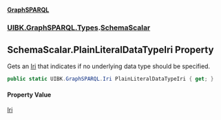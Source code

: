 #### [GraphSPARQL](./index.md 'index')
### [UIBK.GraphSPARQL.Types](./UIBK-GraphSPARQL-Types.md 'UIBK.GraphSPARQL.Types').[SchemaScalar](./UIBK-GraphSPARQL-Types-SchemaScalar.md 'UIBK.GraphSPARQL.Types.SchemaScalar')
## SchemaScalar.PlainLiteralDataTypeIri Property
Gets an [Iri](./UIBK-GraphSPARQL-Iri.md 'UIBK.GraphSPARQL.Iri') that indicates if no underlying data type should be specified.  
```csharp
public static UIBK.GraphSPARQL.Iri PlainLiteralDataTypeIri { get; }
```
#### Property Value
[Iri](./UIBK-GraphSPARQL-Iri.md 'UIBK.GraphSPARQL.Iri')  
